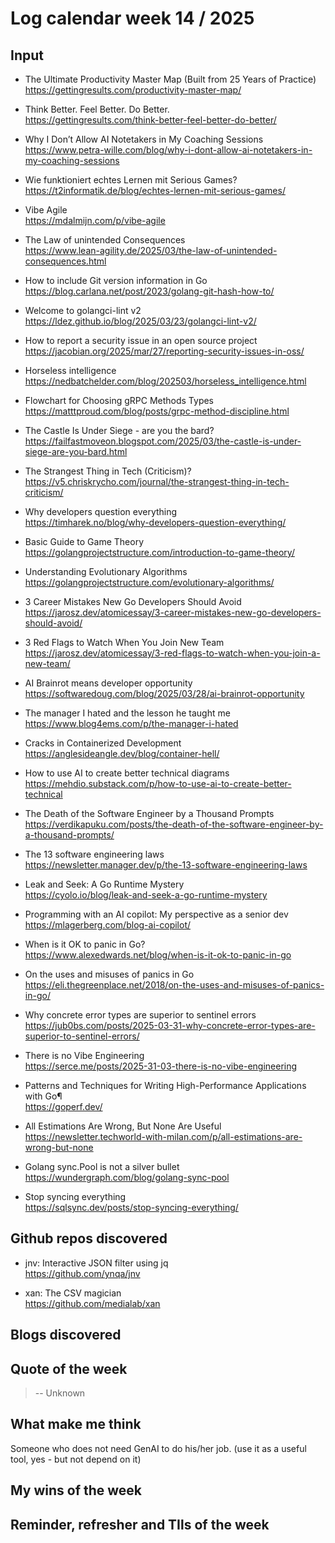 # Log calendar week 14 / 2025


## Input

- The Ultimate Productivity Master Map (Built from 25 Years of Practice)  
https://gettingresults.com/productivity-master-map/
- Think Better. Feel Better. Do Better.  
https://gettingresults.com/think-better-feel-better-do-better/
- Why I Don’t Allow AI Notetakers in My Coaching Sessions  
https://www.petra-wille.com/blog/why-i-dont-allow-ai-notetakers-in-my-coaching-sessions
- Wie funktioniert echtes Lernen mit Serious Games?  
https://t2informatik.de/blog/echtes-lernen-mit-serious-games/
- Vibe Agile  
https://mdalmijn.com/p/vibe-agile
- The Law of unintended Consequences  
https://www.lean-agility.de/2025/03/the-law-of-unintended-consequences.html
- How to include Git version information in Go  
https://blog.carlana.net/post/2023/golang-git-hash-how-to/
- Welcome to golangci-lint v2  
https://ldez.github.io/blog/2025/03/23/golangci-lint-v2/
- How to report a security issue in an open source project  
https://jacobian.org/2025/mar/27/reporting-security-issues-in-oss/
- Horseless intelligence  
https://nedbatchelder.com/blog/202503/horseless_intelligence.html
- Flowchart for Choosing gRPC Methods Types  
https://matttproud.com/blog/posts/grpc-method-discipline.html
- The Castle Is Under Siege - are you the bard?  
https://failfastmoveon.blogspot.com/2025/03/the-castle-is-under-siege-are-you-bard.html
- The Strangest Thing in Tech (Criticism)?  
https://v5.chriskrycho.com/journal/the-strangest-thing-in-tech-criticism/
- Why developers question everything  
https://timharek.no/blog/why-developers-question-everything/
- Basic Guide to Game Theory  
https://golangprojectstructure.com/introduction-to-game-theory/
- Understanding Evolutionary Algorithms  
https://golangprojectstructure.com/evolutionary-algorithms/
- 3 Career Mistakes New Go Developers Should Avoid  
https://jarosz.dev/atomicessay/3-career-mistakes-new-go-developers-should-avoid/
- 3 Red Flags to Watch When You Join New Team  
https://jarosz.dev/atomicessay/3-red-flags-to-watch-when-you-join-a-new-team/
- AI Brainrot means developer opportunity  
https://softwaredoug.com/blog/2025/03/28/ai-brainrot-opportunity
- The manager I hated and the lesson he taught me  
https://www.blog4ems.com/p/the-manager-i-hated
- Cracks in Containerized Development  
https://anglesideangle.dev/blog/container-hell/
- How to use AI to create better technical diagrams  
https://mehdio.substack.com/p/how-to-use-ai-to-create-better-technical
- The Death of the Software Engineer by a Thousand Prompts  
https://verdikapuku.com/posts/the-death-of-the-software-engineer-by-a-thousand-prompts/

- The 13 software engineering laws  
https://newsletter.manager.dev/p/the-13-software-engineering-laws

- Leak and Seek: A Go Runtime Mystery  
https://cyolo.io/blog/leak-and-seek-a-go-runtime-mystery
- Programming with an AI copilot: My perspective as a senior dev  
https://mlagerberg.com/blog-ai-copilot/

- When is it OK to panic in Go?  
https://www.alexedwards.net/blog/when-is-it-ok-to-panic-in-go
- On the uses and misuses of panics in Go  
https://eli.thegreenplace.net/2018/on-the-uses-and-misuses-of-panics-in-go/
- Why concrete error types are superior to sentinel errors  
https://jub0bs.com/posts/2025-03-31-why-concrete-error-types-are-superior-to-sentinel-errors/
- There is no Vibe Engineering  
https://serce.me/posts/2025-31-03-there-is-no-vibe-engineering
- Patterns and Techniques for Writing High-Performance Applications with Go¶  
https://goperf.dev/

- All Estimations Are Wrong, But None Are Useful  
https://newsletter.techworld-with-milan.com/p/all-estimations-are-wrong-but-none

- Golang sync.Pool is not a silver bullet  
https://wundergraph.com/blog/golang-sync-pool
- Stop syncing everything  
https://sqlsync.dev/posts/stop-syncing-everything/

## Github repos discovered
- jnv: Interactive JSON filter using jq  
https://github.com/ynqa/jnv

- xan: The CSV magician  
https://github.com/medialab/xan

## Blogs discovered

## Quote of the week

>
>
> -- Unknown

## What make me think
Someone who does not need GenAI to do his/her job.
(use it as a useful tool, yes - but not depend on it)

## My wins of the week

## Reminder, refresher and TIls of the week
